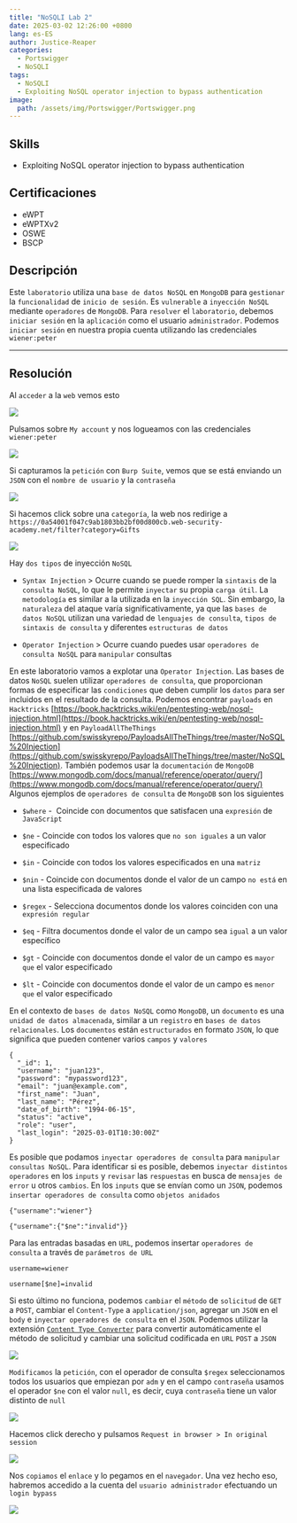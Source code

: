 ```yaml
---
title: "NoSQLI Lab 2"
date: 2025-03-02 12:26:00 +0800
lang: es-ES
author: Justice-Reaper
categories:
  - Portswigger
  - NoSQLI
tags:
  - NoSQLI
  - Exploiting NoSQL operator injection to bypass authentication
image:
  path: /assets/img/Portswigger/Portswigger.png
---
```


## Skills

- Exploiting NoSQL operator injection to bypass authentication

## Certificaciones

- eWPT
- eWPTXv2
- OSWE
- BSCP
  
## Descripción

Este `laboratorio` utiliza una `base de datos NoSQL` en `MongoDB` para `gestionar` la `funcionalidad` de `inicio de sesión`. Es `vulnerable` a `inyección NoSQL` mediante `operadores` de `MongoDB`. Para `resolver` el `laboratorio`, debemos `iniciar sesión` en la `aplicación` como el usuario `administrador`. Podemos `iniciar sesión` en nuestra propia cuenta utilizando las credenciales `wiener:peter`

---

## Resolución

Al `acceder` a la `web` vemos esto

![](/assets/img/NoSQLI-Lab-2/image_1.png)

Pulsamos sobre `My account` y nos logueamos con las credenciales `wiener:peter`

![](/assets/img/NoSQLI-Lab-2/image_2.png)

Si capturamos la `petición` con `Burp Suite`, vemos que se está enviando un `JSON` con el `nombre de usuario` y la `contraseña`

![](/assets/img/NoSQLI-Lab-2/image_3.png)

Si hacemos click sobre una `categoría`, la web nos redirige a  `https://0a54001f047c9ab1803bb2bf00d800cb.web-security-academy.net/filter?category=Gifts`

![](/assets/img/NoSQLI-Lab-2/image_4.png)

Hay `dos tipos` de inyección `NoSQL`

- `Syntax Injection` > Ocurre cuando se puede romper la `sintaxis` de la `consulta NoSQL`, lo que le permite `inyectar` su propia `carga útil`. La `metodología` es similar a la utilizada en la `inyección SQL`. Sin embargo, la `naturaleza` del ataque varía significativamente, ya que las `bases de datos NoSQL` utilizan una variedad de `lenguajes de consulta`, `tipos de sintaxis de consulta` y diferentes `estructuras de datos`

- `Operator Injection` > Ocurre cuando puedes usar `operadores de consulta NoSQL` para `manipular` consultas

En este laboratorio vamos a explotar una `Operator Injection`. Las bases de datos `NoSQL` suelen utilizar `operadores de consulta`, que proporcionan formas de especificar las `condiciones` que deben cumplir los `datos` para ser incluidos en el resultado de la consulta. Podemos encontrar `payloads` en `Hacktricks` [https://book.hacktricks.wiki/en/pentesting-web/nosql-injection.html](https://book.hacktricks.wiki/en/pentesting-web/nosql-injection.html) y en `PayloadAllTheThings` [https://github.com/swisskyrepo/PayloadsAllTheThings/tree/master/NoSQL%20Injection](https://github.com/swisskyrepo/PayloadsAllTheThings/tree/master/NoSQL%20Injection). También podemos usar la `documentación` de `MongoDB` [https://www.mongodb.com/docs/manual/reference/operator/query/](https://www.mongodb.com/docs/manual/reference/operator/query/) Algunos ejemplos de `operadores de consulta` de `MongoDB` son los siguientes

- `$where` -  Coincide con documentos que satisfacen una `expresión` de `JavaScript`

- `$ne` - Coincide con todos los valores que `no son iguales` a un valor especificado

- `$in` - Coincide con todos los valores especificados en una `matriz`

- `$nin` - Coincide con documentos donde el valor de un campo `no está` en una lista especificada de valores

- `$regex` - Selecciona documentos donde los valores coinciden con una `expresión regular`

- `$eq` - Filtra documentos donde el valor de un campo sea `igual` a un valor específico

- `$gt` - Coincide con documentos donde el valor de un campo es `mayor que` el valor especificado

- `$lt` - Coincide con documentos donde el valor de un campo es `menor que` el valor especificado

En el contexto de `bases de datos NoSQL` como `MongoDB`, un `documento` es una `unidad de datos almacenada`, similar a un `registro` en `bases de datos relacionales`. Los `documentos` están `estructurados` en formato `JSON`, lo que significa que pueden contener varios `campos` y `valores`

```
{
  "_id": 1,
  "username": "juan123",
  "password": "mypassword123",
  "email": "juan@example.com",
  "first_name": "Juan",
  "last_name": "Pérez",
  "date_of_birth": "1994-06-15",
  "status": "active",
  "role": "user",
  "last_login": "2025-03-01T10:30:00Z"
}
```

Es posible que podamos `inyectar operadores de consulta` para `manipular consultas NoSQL`. Para identificar si es posible, debemos `inyectar distintos operadores` en los `inputs` y `revisar` las `respuestas` en busca de `mensajes de error` u otros `cambios`. En los `inputs` que se envían como un `JSON`, podemos `insertar operadores de consulta` como `objetos anidados`

```
{"username":"wiener"}
```

```
{"username":{"$ne":"invalid"}}
```

Para las entradas basadas en `URL`, podemos insertar `operadores de consulta` a través de `parámetros de URL`

```
username=wiener
```

```
username[$ne]=invalid
```

Si esto último no funciona, podemos `cambiar` el `método` de `solicitud` de `GET` a `POST`, cambiar el `Content-Type` a `application/json`, agregar un `JSON` en el `body` e `inyectar operadores de consulta` en el `JSON`. Podemos utilizar la extensión [`Content Type Converter`](https://portswigger.net/bappstore/db57ecbe2cb7446292a94aa6181c9278) para convertir automáticamente el método de solicitud y cambiar una solicitud codificada en `URL` `POST` a `JSON`

![](/assets/img/NoSQLI-Lab-2/image_4.png)

`Modificamos` la `petición`, con el operador de consulta `$regex` seleccionamos todos los usuarios que empiezan por `adm` y en el campo `contraseña` usamos el operador `$ne` con el valor `null`, es decir, cuya `contraseña` tiene un valor distinto de `null`

![](/assets/img/NoSQLI-Lab-2/image_5.png)

Hacemos click derecho y pulsamos `Request in browser > In original session`

![](/assets/img/NoSQLI-Lab-2/image_6.png)

Nos `copiamos` el `enlace` y lo pegamos en el `navegador`. Una vez hecho eso, habremos accedido a la cuenta del `usuario administrador` efectuando un `login bypass`

![](/assets/img/NoSQLI-Lab-2/image_7.png)
